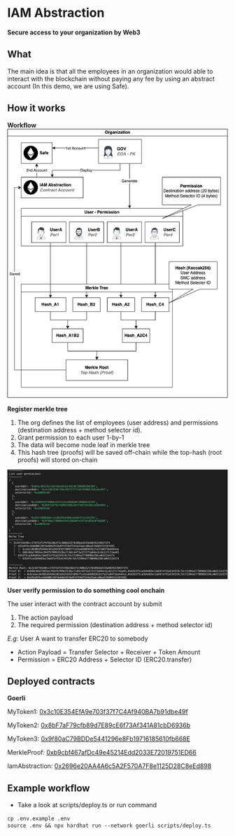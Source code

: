 # IAM Abstraction

**Secure access to your organization by Web3**

## What
The main idea is that all the employees in an organization would able to interact with the blockchain without paying any fee by using an abstract account (In this demo, we are using Safe).

## How it works

**Workflow**
![alt text](https://github.com/hoale58-vl/iam-abstraction/blob/main/iam_abstraction.png?raw=true)

**Register merkle tree**

1. The org defines the list of employees (user address) and permissions (destination address + method selector id).
2. Grant permission to each user 1-by-1
3. The data will become node leaf in merkle tree
5. This hash tree (proofs) will be saved off-chain while the top-hash (root proofs) will stored on-chain

![alt text](https://github.com/hoale58-vl/iam-abstraction/blob/main/merkle_output.png?raw=true)

**User verify permission to do something cool onchain**

The user interact with the contract account by submit

1. The action payload
2. The required permission (destination address + method selector id)

*E.g*: User A want to transfer ERC20 to somebody
- Action Payload = Transfer Selector + Receiver + Token Amount
- Permission = ERC20 Address + Selector ID (ERC20.transfer)

## Deployed contracts

**Goerli**

MyToken1: [0x3c10E354EfA9e703f37f7C4Af940BA7b91dbe49f](https://goerli.basescan.org/address/0x3c10E354EfA9e703f37f7C4Af940BA7b91dbe49f)

MyToken2: [0x8bF7aF79cfb89d7E89cE6f73Af341A81cbD6936b](https://goerli.basescan.org/address/0x8bF7aF79cfb89d7E89cE6f73Af341A81cbD6936b)

MyToken3: [0x9f80aC79BDDe5441296e8Fb19716185610fb668E](https://goerli.basescan.org/address/0x9f80aC79BDDe5441296e8Fb19716185610fb668E)

MerkleProof: [0xb9cbf467afDc49e45214Edd2033E72019751ED66](https://goerli.basescan.org/address/0xb9cbf467afDc49e45214Edd2033E72019751ED66)

IamAbstraction: [0x2696e20AA4A6c5A2F570A7F8e1125D28C8eEd898](https://goerli.basescan.org/address/0x2696e20AA4A6c5A2F570A7F8e1125D28C8eEd898)

## Example workflow

- Take a look at scripts/deploy.ts or run command

```
cp .env.example .env
source .env && npx hardhat run --network goerli scripts/deploy.ts
```
